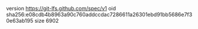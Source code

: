 version https://git-lfs.github.com/spec/v1
oid sha256:e08cdb4b8963a90c760addccdac7286611a26301ebd91bb5686e7f30e63ab195
size 6902
